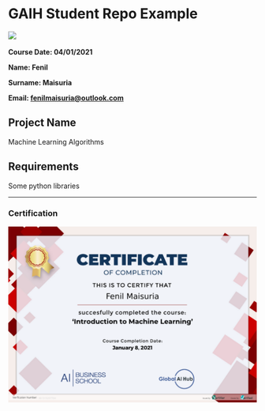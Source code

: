 # GAIH Student Repo Example
![](img/logo.png)

**Course Date: 04/01/2021**

**Name: Fenil** 

**Surname: Maisuria** 

**Email: fenilmaisuria@outlook.com** 
 
## Project Name
Machine Learning Algorithms

## Requirements
Some python libraries

---

### Certification
![](img/certificate.png)

